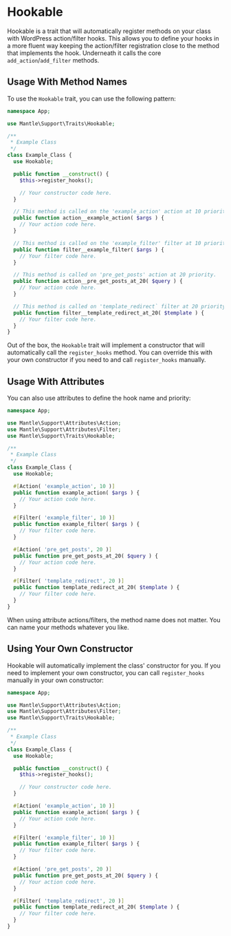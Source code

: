 # Hookable

Hookable is a trait that will automatically register methods on your class with
WordPress action/filter hooks. This allows you to define your hooks in a more
fluent way keeping the action/filter registration close to the method that
implements the hook. Underneath it calls the core `add_action`/`add_filter`
methods.

## Usage With Method Names

To use the `Hookable` trait, you can use the following pattern:

```php
namespace App;

use Mantle\Support\Traits\Hookable;

/**
 * Example Class
 */
class Example_Class {
  use Hookable;

  public function __construct() {
    $this->register_hooks();

    // Your constructor code here.
  }

  // This method is called on the 'example_action' action at 10 priority.
  public function action__example_action( $args ) {
    // Your action code here.
  }

  // This method is called on the 'example_filter' filter at 10 priority.
  public function filter__example_filter( $args ) {
    // Your filter code here.
  }

  // This method is called on 'pre_get_posts' action at 20 priority.
  public function action__pre_get_posts_at_20( $query ) {
    // Your action code here.
  }

  // This method is called on 'template_redirect` filter at 20 priority.
  public function filter__template_redirect_at_20( $template ) {
    // Your filter code here.
  }
}
```

Out of the box, the `Hookable` trait will implement a constructor that will
automatically call the `register_hooks` method. You can override this with your
own constructor if you need to and call `register_hooks` manually.

## Usage With Attributes

You can also use attributes to define the hook name and priority:

```php
namespace App;

use Mantle\Support\Attributes\Action;
use Mantle\Support\Attributes\Filter;
use Mantle\Support\Traits\Hookable;

/**
 * Example Class
 */
class Example_Class {
  use Hookable;

  #[Action( 'example_action', 10 )]
  public function example_action( $args ) {
    // Your action code here.
  }

  #[Filter( 'example_filter', 10 )]
  public function example_filter( $args ) {
    // Your filter code here.
  }

  #[Action( 'pre_get_posts', 20 )]
  public function pre_get_posts_at_20( $query ) {
    // Your action code here.
  }

  #[Filter( 'template_redirect', 20 )]
  public function template_redirect_at_20( $template ) {
    // Your filter code here.
  }
}
```

When using attribute actions/filters, the method name does not matter. You can
name your methods whatever you like.

## Using Your Own Constructor

Hookable will automatically implement the class' constructor for you. If you
need to implement your own constructor, you can call `register_hooks` manually
in your own constructor:

```php
namespace App;

use Mantle\Support\Attributes\Action;
use Mantle\Support\Attributes\Filter;
use Mantle\Support\Traits\Hookable;

/**
 * Example Class
 */
class Example_Class {
  use Hookable;

  public function __construct() {
    $this->register_hooks();

    // Your constructor code here.
  }

  #[Action( 'example_action', 10 )]
  public function example_action( $args ) {
    // Your action code here.
  }

  #[Filter( 'example_filter', 10 )]
  public function example_filter( $args ) {
    // Your filter code here.
  }

  #[Action( 'pre_get_posts', 20 )]
  public function pre_get_posts_at_20( $query ) {
    // Your action code here.
  }

  #[Filter( 'template_redirect', 20 )]
  public function template_redirect_at_20( $template ) {
    // Your filter code here.
  }
}
```
